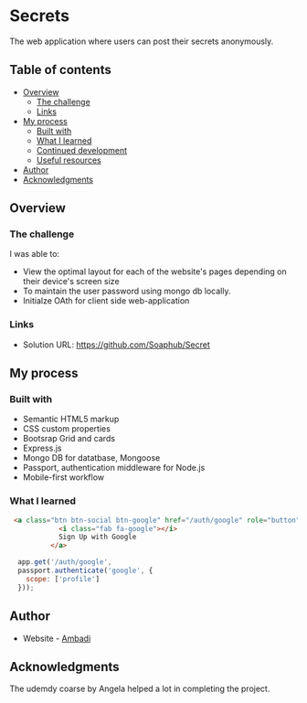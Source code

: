 # Secrets

The web application where users can post their secrets anonymously.   

## Table of contents

- [Overview](#overview)
  - [The challenge](#the-challenge)
  - [Links](#links)
- [My process](#my-process)
  - [Built with](#built-with)
  - [What I learned](#what-i-learned)
  - [Continued development](#continued-development)
  - [Useful resources](#useful-resources)
- [Author](#author)
- [Acknowledgments](#acknowledgments)

## Overview


### The challenge

I was able to:

- View the optimal layout for each of the website's pages depending on their device's screen size
- To maintain the user password using mongo db locally.
- Initialze OAth for client side web-application

### Links

- Solution URL: https://github.com/Soaphub/Secret

## My process

### Built with

- Semantic HTML5 markup
- CSS custom properties
- Bootsrap Grid and cards
- Express.js
- Mongo DB for datatbase, Mongoose
- Passport, authentication middleware for Node.js
- Mobile-first workflow


### What I learned

```html
 <a class="btn btn-social btn-google" href="/auth/google" role="button">
            <i class="fab fa-google"></i>
            Sign Up with Google
          </a>
```
```.js
  app.get('/auth/google',
  passport.authenticate('google', {
    scope: ['profile']
  }));
```

## Author

- Website - [Ambadi]()

## Acknowledgments

The udemdy coarse by Angela helped a lot in completing the project.
